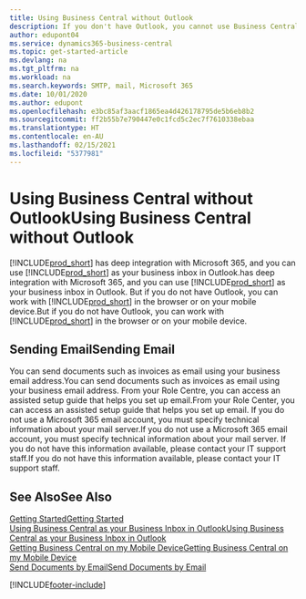 ```yaml
---
title: Using Business Central without Outlook
description: If you don't have Outlook, you cannot use Business Central as your business inbox in Outlook, but you can work in a browser or on your mobile device.
author: edupont04
ms.service: dynamics365-business-central
ms.topic: get-started-article
ms.devlang: na
ms.tgt_pltfrm: na
ms.workload: na
ms.search.keywords: SMTP, mail, Microsoft 365
ms.date: 10/01/2020
ms.author: edupont
ms.openlocfilehash: e3bc85af3aacf1865ea4d426178795de5b6eb8b2
ms.sourcegitcommit: ff2b55b7e790447e0c1fcd5c2ec7f7610338ebaa
ms.translationtype: HT
ms.contentlocale: en-AU
ms.lasthandoff: 02/15/2021
ms.locfileid: "5377981"
---
```

# <a name="using-business-central-without-outlook"></a><span data-ttu-id="add8a-103">Using Business Central without Outlook</span><span class="sxs-lookup"><span data-stu-id="add8a-103">Using Business Central without Outlook</span></span>
[!INCLUDE[prod_short](includes/prod_short.md)] <span data-ttu-id="add8a-104">has deep integration with Microsoft 365, and you can use [!INCLUDE[prod_short](includes/prod_short.md)] as your business inbox in Outlook.</span><span class="sxs-lookup"><span data-stu-id="add8a-104">has deep integration with Microsoft 365, and you can use [!INCLUDE[prod_short](includes/prod_short.md)] as your business inbox in Outlook.</span></span> <span data-ttu-id="add8a-105">But if you do not have Outlook, you can work with [!INCLUDE[prod_short](includes/prod_short.md)] in the browser or on your mobile device.</span><span class="sxs-lookup"><span data-stu-id="add8a-105">But if you do not have Outlook, you can work with [!INCLUDE[prod_short](includes/prod_short.md)] in the browser or on your mobile device.</span></span>  

## <a name="sending-email"></a><span data-ttu-id="add8a-106">Sending Email</span><span class="sxs-lookup"><span data-stu-id="add8a-106">Sending Email</span></span>
<span data-ttu-id="add8a-107">You can send documents such as invoices as email using your business email address.</span><span class="sxs-lookup"><span data-stu-id="add8a-107">You can send documents such as invoices as email using your business email address.</span></span> <span data-ttu-id="add8a-108">From your Role Centre, you can access an assisted setup guide that helps you set up email.</span><span class="sxs-lookup"><span data-stu-id="add8a-108">From your Role Center, you can access an assisted setup guide that helps you set up email.</span></span> <span data-ttu-id="add8a-109">If you do not use a Microsoft 365 email account, you must specify technical information about your mail server.</span><span class="sxs-lookup"><span data-stu-id="add8a-109">If you do not use a Microsoft 365 email account, you must specify technical information about your mail server.</span></span> <span data-ttu-id="add8a-110">If you do not have this information available, please contact your IT support staff.</span><span class="sxs-lookup"><span data-stu-id="add8a-110">If you do not have this information available, please contact your IT support staff.</span></span>  


## <a name="see-also"></a><span data-ttu-id="add8a-111">See Also</span><span class="sxs-lookup"><span data-stu-id="add8a-111">See Also</span></span>
[<span data-ttu-id="add8a-112">Getting Started</span><span class="sxs-lookup"><span data-stu-id="add8a-112">Getting Started</span></span>](product-get-started.md)  
[<span data-ttu-id="add8a-113">Using Business Central as your Business Inbox in Outlook</span><span class="sxs-lookup"><span data-stu-id="add8a-113">Using Business Central as your Business Inbox in Outlook</span></span>](admin-outlook.md)  
[<span data-ttu-id="add8a-114">Getting Business Central on my Mobile Device</span><span class="sxs-lookup"><span data-stu-id="add8a-114">Getting Business Central on my Mobile Device</span></span>](install-mobile-app.md)  
[<span data-ttu-id="add8a-115">Send Documents by Email</span><span class="sxs-lookup"><span data-stu-id="add8a-115">Send Documents by Email</span></span>](ui-how-send-documents-email.md)


[!INCLUDE[footer-include](includes/footer-banner.md)]